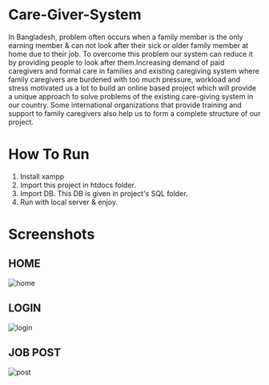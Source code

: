 # Care-Giver-System
In Bangladesh, problem often occurs when a family member is the only earning member & can not look after their sick or older family member at home due to their job. 
To overcome this problem our system can reduce it by providing people to look after them.Increasing demand of paid caregivers and formal care in families and existing caregiving
system where family caregivers are burdened with too much pressure, workload and stress motivated us a lot to build an online based project which will provide a unique approach to solve problems of the existing care-giving system in our country. Some international organizations that provide training and support to family caregivers also help us to form
a complete structure of our project.

# How To Run
1. Install xampp
2. Import this project in htdocs folder.
3. Import DB. This DB is given in project's SQL folder.
4. Run with local server & enjoy.

# Screenshots

## HOME
![home](https://user-images.githubusercontent.com/67013658/139568607-428648bb-dd5d-4e83-8f7f-d1d39c40dab8.png)

## LOGIN
![login](https://user-images.githubusercontent.com/67013658/139568485-a03cb14f-417e-4f48-9130-79c878f74655.png)

## JOB POST
![post](https://user-images.githubusercontent.com/67013658/139568561-a5cfcab5-c327-4c94-b9ce-ab1f1c35211d.png)


